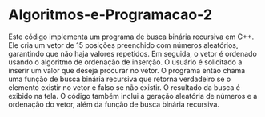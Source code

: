 # Algoritmos-e-Programacao-2
Este código implementa um programa de busca binária recursiva em C++. Ele cria um vetor de 15 posições preenchido com números aleatórios, garantindo que não haja valores repetidos. Em seguida, o vetor é ordenado usando o algoritmo de ordenação de inserção. O usuário é solicitado a inserir um valor que deseja procurar no vetor. O programa então chama uma função de busca binária recursiva que retorna verdadeiro se o elemento existir no vetor e falso se não existir. O resultado da busca é exibido na tela. O código também inclui a geração aleatória de números e a ordenação do vetor, além da função de busca binária recursiva.
